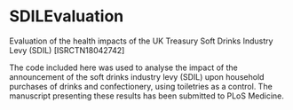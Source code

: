 # SDILEvaluation
Evaluation of the health impacts of the UK Treasury Soft Drinks Industry Levy (SDIL) [ISRCTN18042742]

The code included here was used to analyse the impact of the announcement of the soft drinks industry levy (SDIL) upon household purchases of drinks and confectionery, using toiletries as a control. The manuscript presenting these results has been submitted to PLoS Medicine. 
